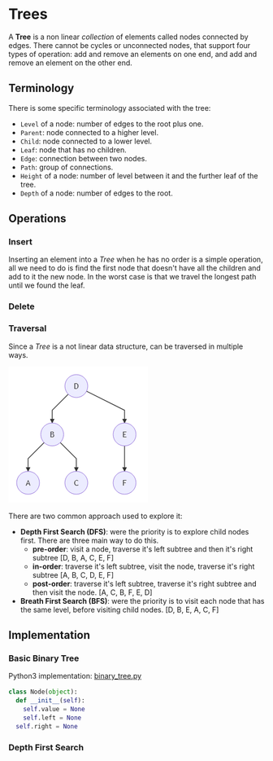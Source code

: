 # Trees

A **Tree** is a non linear _collection_ of elements called nodes connected by edges. There cannot be cycles or unconnected nodes, that support four types of operation: add and remove an elements on one end, and add and remove an element on the other end.

## Terminology

There is some specific terminology associated with the tree:

- `Level` of a node: number of edges to the root plus one.
- `Parent`: node connected to a higher level.
- `Child`: node connected to a lower level.
- `Leaf`: node that has no children.
- `Edge`: connection between two nodes.
- `Path`: group of connections.
- `Height` of a node: number of level between it and the further leaf of the tree.
- `Depth` of a node: number of edges to the root.

## Operations

### Insert

Inserting an element into a _Tree_ when he has no order is a simple operation, all we need to do is find the first node that doesn't have all the children and add to it the new node. In the worst case is that we travel the longest path until we found the leaf.

### Delete

###

### Traversal

Since a _Tree_ is a not linear data structure, can be traversed in multiple ways.

![tree](../images/tree.png)

There are two common approach used to explore it:

- **Depth First Search (DFS)**: were the priority is to explore child nodes first. There are three main way to do this.
  - **pre-order**: visit a node, traverse it's left subtree and then it's right subtree [D, B, A, C, E, F]
  - **in-order**: traverse it's left subtree, visit the node, traverse it's right subtree [A, B, C, D, E, F]
  - **post-order**: traverse it's left subtree, traverse it's right subtree and then visit the node. [A, C, B, F, E, D]
- **Breath First Search (BFS)**: were the priority is to visit each node that has the same level, before visiting child nodes. [D, B, E, A, C, F]

## Implementation

### Basic Binary Tree

Python3 implementation: [binary_tree.py](../solutions/binary_tree.py)

```python
class Node(object):
  def __init__(self):
    self.value = None
    self.left = None
  self.right = None
```

### Depth First Search

```python

```
